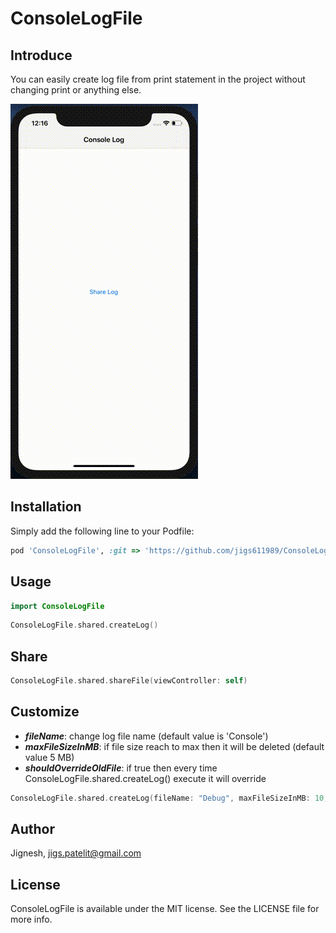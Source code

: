 # ConsoleLogFile

<!-- [![Version](https://img.shields.io/cocoapods/v/ConsoleLog.svg?style=flat)](https://cocoapods.org/pods/ConsoleLog)
[![License](https://img.shields.io/cocoapods/l/ConsoleLog.svg?style=flat)](https://cocoapods.org/pods/ConsoleLog)
[![Platform](https://img.shields.io/cocoapods/p/ConsoleLog.svg?style=flat)](https://cocoapods.org/pods/ConsoleLog)
[![Swift 4.0](https://img.shields.io/badge/Swift-4.0-orange.svg?style=flat)](https://developer.apple.com/swift/) -->

## Introduce

You can easily create log file from print statement in the project without changing print or anything else.

![demo](./demo.gif)

## Installation
Simply add the following line to your Podfile:

```ruby
pod 'ConsoleLogFile', :git => 'https://github.com/jigs611989/ConsoleLogFile.git', :tag => '1.0'
```

## Usage

```swift
import ConsoleLogFile
```

```swift
ConsoleLogFile.shared.createLog()
```

## Share

```swift
ConsoleLogFile.shared.shareFile(viewController: self)
```

## Customize

* ***fileName***: change log file name (default value is 'Console')
* ***maxFileSizeInMB***: if file size reach to max then it will be deleted (default value 5 MB)
* ***shouldOverrideOldFile***: if true then every time ConsoleLogFile.shared.createLog() execute it will override

```swift
ConsoleLogFile.shared.createLog(fileName: "Debug", maxFileSizeInMB: 10, shouldOverrideOldFile: true)
```

## Author

Jignesh, jigs.patelit@gmail.com

## License

ConsoleLogFile is available under the MIT license. See the LICENSE file for more info.